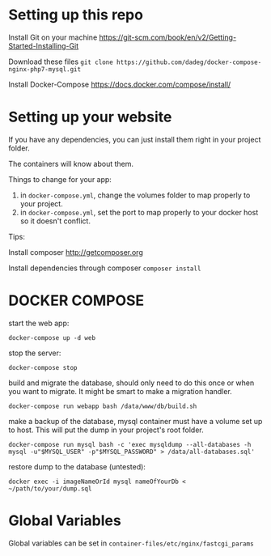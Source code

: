 Setting up this repo
=========
Install Git on your machine https://git-scm.com/book/en/v2/Getting-Started-Installing-Git

Download these files
```git clone https://github.com/dadeg/docker-compose-nginx-php7-mysql.git```

Install Docker-Compose
https://docs.docker.com/compose/install/

Setting up your website
=========
If you have any dependencies, you can just install them right in your project folder.

The containers will know about them.

Things to change for your app:
 1. in `docker-compose.yml`, change the volumes folder to map properly to your project.
 2. in `docker-compose.yml`, set the port to map properly to your docker host so it doesn't conflict.


Tips:

Install composer
http://getcomposer.org

Install dependencies through composer
```composer install```

DOCKER COMPOSE
=========

start the web app:

`docker-compose up -d web`

stop the server:

`docker-compose stop`

build and migrate the database, should only need to do this once or when you want to migrate. It might be smart to make a migration handler.

`docker-compose run webapp bash /data/www/db/build.sh`

make a backup of the database, mysql container must have a volume set up to host. This will put the dump in your project's root folder.

`docker-compose run mysql bash -c 'exec mysqldump --all-databases -h mysql -u"$MYSQL_USER" -p"$MYSQL_PASSWORD" > /data/all-databases.sql'`

restore dump to the database (untested):

`docker exec -i imageNameOrId mysql nameOfYourDb < ~/path/to/your/dump.sql`

Global Variables
========
Global variables can be set in `container-files/etc/nginx/fastcgi_params`

